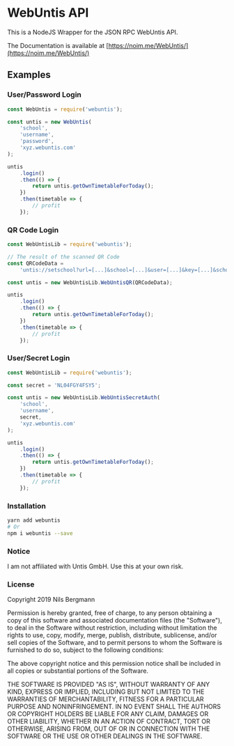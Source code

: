 # WebUntis API

This is a NodeJS Wrapper for the JSON RPC WebUntis API.

The Documentation is available at [https://noim.me/WebUntis/](https://noim.me/WebUntis/)

## Examples

### User/Password Login

```javascript
const WebUntis = require('webuntis');

const untis = new WebUntis(
	'school',
	'username',
	'password',
	'xyz.webuntis.com'
);

untis
	.login()
	.then(() => {
		return untis.getOwnTimetableForToday();
	})
	.then(timetable => {
		// profit
	});
```

### QR Code Login

```javascript
const WebUntisLib = require('webuntis');

// The result of the scanned QR Code
const QRCodeData =
	'untis://setschool?url=[...]&school=[...]&user=[...]&key=[...]&schoolNumber=[...]';

const untis = new WebUntisLib.WebUntisQR(QRCodeData);

untis
	.login()
	.then(() => {
		return untis.getOwnTimetableForToday();
	})
	.then(timetable => {
		// profit
	});
```

### User/Secret Login

```javascript
const WebUntisLib = require('webuntis');

const secret = 'NL04FGY4FSY5';

const untis = new WebUntisLib.WebUntisSecretAuth(
	'school',
	'username',
	secret,
	'xyz.webuntis.com'
);

untis
	.login()
	.then(() => {
		return untis.getOwnTimetableForToday();
	})
	.then(timetable => {
		// profit
	});
```

### Installation

```bash
yarn add webuntis
# Or
npm i webuntis --save
```

### Notice

I am not affiliated with Untis GmbH. Use this at your own risk.

### License

Copyright 2019 Nils Bergmann

Permission is hereby granted, free of charge, to any person obtaining a copy of this software and associated documentation files (the "Software"), to deal in the Software without restriction, including without limitation the rights to use, copy, modify, merge, publish, distribute, sublicense, and/or sell copies of the Software, and to permit persons to whom the Software is furnished to do so, subject to the following conditions:

The above copyright notice and this permission notice shall be included in all copies or substantial portions of the Software.

THE SOFTWARE IS PROVIDED "AS IS", WITHOUT WARRANTY OF ANY KIND, EXPRESS OR IMPLIED, INCLUDING BUT NOT LIMITED TO THE WARRANTIES OF MERCHANTABILITY, FITNESS FOR A PARTICULAR PURPOSE AND NONINFRINGEMENT. IN NO EVENT SHALL THE AUTHORS OR COPYRIGHT HOLDERS BE LIABLE FOR ANY CLAIM, DAMAGES OR OTHER LIABILITY, WHETHER IN AN ACTION OF CONTRACT, TORT OR OTHERWISE, ARISING FROM, OUT OF OR IN CONNECTION WITH THE SOFTWARE OR THE USE OR OTHER DEALINGS IN THE SOFTWARE.
